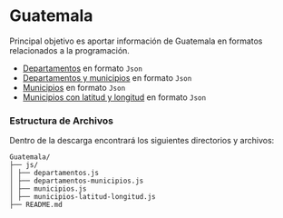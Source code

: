 # Guatemala

Principal objetivo es aportar información de Guatemala en formatos relacionados a la programación.

* [Departamentos](https://github.com/JuanPabloBC7/Guatemala/blob/main/js/departamentos.js) en formato ```Json```
* [Departamentos y municipios](https://github.com/JuanPabloBC7/Guatemala/blob/main/js/departamentos-municipios.js) en formato ```Json```
* [Municipios](https://github.com/JuanPabloBC7/Guatemala/blob/main/js/municipios.js) en formato ```Json```
* [Municipios con latitud y longitud](https://github.com/JuanPabloBC7/Guatemala/blob/main/js/municipios-latitud-longitud.js) en formato ```Json```

### Estructura de Archivos
Dentro de la descarga encontrará los siguientes directorios y archivos:

```
Guatemala/
├── js/
│ ├── departamentos.js
│ ├── departamentos-municipios.js
│ ├── municipios.js
│ ├── municipios-latitud-longitud.js
├── README.md
```